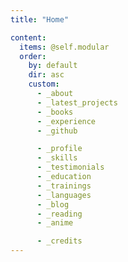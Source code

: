 ```yaml
---
title: "Home"

content:
  items: @self.modular
  order:
    by: default
    dir: asc
    custom:
      - _about
      - _latest_projects
      - _books
      - _experience
      - _github

      - _profile
      - _skills
      - _testimonials
      - _education
      - _trainings
      - _languages
      - _blog
      - _reading
      - _anime

      - _credits
---
```

